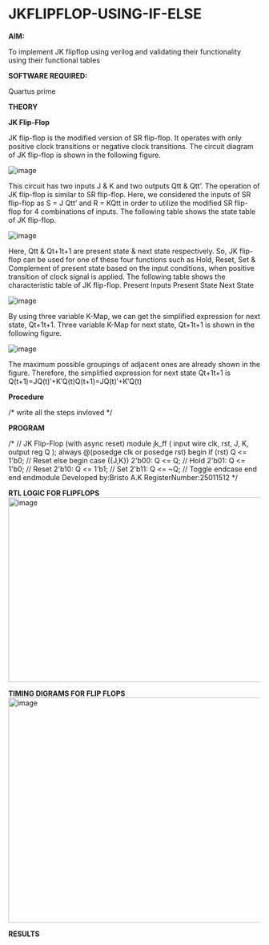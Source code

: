 # JKFLIPFLOP-USING-IF-ELSE

**AIM:** 

To implement  JK flipflop using verilog and validating their functionality using their functional tables

**SOFTWARE REQUIRED:**

Quartus prime

**THEORY**

**JK Flip-Flop**

JK flip-flop is the modified version of SR flip-flop. It operates with only positive clock transitions or negative clock transitions. The circuit diagram of JK flip-flop is shown in the following figure.

![image](https://github.com/naavaneetha/JKFLIPFLOP-USING-IF-ELSE/assets/154305477/a649c30b-232b-4558-b188-fd6c09845180)


This circuit has two inputs J & K and two outputs Qtt & Qtt’. The operation of JK flip-flop is similar to SR flip-flop. Here, we considered the inputs of SR flip-flop as S = J Qtt’ and R = KQtt in order to utilize the modified SR flip-flop for 4 combinations of inputs. The following table shows the state table of JK flip-flop.

![image](https://github.com/naavaneetha/JKFLIPFLOP-USING-IF-ELSE/assets/154305477/c4360742-e8a8-4937-b089-c46c0433f9a3)

 
Here, Qtt & Qt+1t+1 are present state & next state respectively. So, JK flip-flop can be used for one of these four functions such as Hold, Reset, Set & Complement of present state based on the input conditions, when positive transition of clock signal is applied. The following table shows the characteristic table of JK flip-flop. Present Inputs Present State Next State
 
![image](https://github.com/naavaneetha/JKFLIPFLOP-USING-IF-ELSE/assets/154305477/6c275261-a6d5-4c37-a3a7-1e88ca11c4cd)

By using three variable K-Map, we can get the simplified expression for next state, Qt+1t+1. Three variable K-Map for next state, Qt+1t+1 is shown in the following figure.
 
![image](https://github.com/naavaneetha/JKFLIPFLOP-USING-IF-ELSE/assets/154305477/5174f41b-0ce0-4329-a372-6d1943ea6673)

The maximum possible groupings of adjacent ones are already shown in the figure. Therefore, the simplified expression for next state Qt+1t+1 is Q(t+1)=JQ(t)′+K′Q(t)Q(t+1)=JQ(t)′+K′Q(t)

**Procedure**

/* write all the steps invloved */

**PROGRAM**

/* // JK Flip-Flop (with async reset)
module jk_ff (
    input  wire clk, rst, J, K,
    output reg  Q
);
    always @(posedge clk or posedge rst) begin
        if (rst)
            Q <= 1'b0;        // Reset
        else begin
            case ({J,K})
                2'b00: Q <= Q;        // Hold
                2'b01: Q <= 1'b0;     // Reset
                2'b10: Q <= 1'b1;     // Set
                2'b11: Q <= ~Q;       // Toggle
            endcase
        end
    end
endmodule
Developed by:Bristo A.K RegisterNumber:25011512
*/

**RTL LOGIC FOR FLIPFLOPS**
<img width="813" height="369" alt="image" src="https://github.com/user-attachments/assets/0c856bfe-2e88-4250-a412-25a8d755abbb" />

**TIMING DIGRAMS FOR FLIP FLOPS**
<img width="801" height="449" alt="image" src="https://github.com/user-attachments/assets/c9f87f11-998b-4f2e-ad20-73058082fce0" />

**RESULTS**
